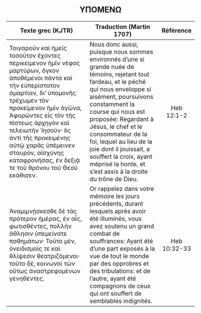 <h2 align="center">ΥΠΟΜΕΝΩ</h2>

|Texte grec (KJTR)|Traduction (Martin 1707)|Référence|
|-----|-----|:---:
 Τοιγαροῦν καὶ ἡμεῖς τοσοῦτον ἔχοντες περικείμενον ἡμῖν νέφος μαρτύρων, ὄγκον ἀποθέμενοι πάντα καὶ τὴν εὐπερίστατον ἁμαρτίαν, διʼ ὑπομονῆς τρέχωμεν τὸν προκείμενον ἡμῖν ἀγῶνα, Ἀφορῶντες εἰς τὸν τῆς πίστεως ἀρχηγὸν καὶ τελειωτὴν Ἰησοῦν· ὃς ἀντὶ τῆς προκειμένης αὐτῷ χαρᾶς ὑπέμεινεν σταυρὸν, αἰσχύνης καταφρονήσας, ἐν δεξιᾷ τε τοῦ θρόνου τοῦ Θεοῦ εκάθισεν.|Nous donc aussi, puisque nous sommes environnés d’une si grande nuée de témoins, rejetant tout fardeau, et le péché qui nous enveloppe si aisément, poursuivons constamment la course qui nous est proposée: Regardant à Jésus, le chef et le consommateur de la foi, lequel au lieu de la joie dont il jouissait, a souffert la croix, ayant méprisé la honte, et s’est assis à la droite du trône de Dieu. |Heb 12:1-2|
 Ἀναμιμνῄσκεσθε δὲ τὰς πρότερον ἡμέρας, ἐν αἷς, φωτισθέντες, πολλὴν ἄθλησιν ὑπεμείνατε παθημάτων· Τοῦτο μὲν, ὀνειδισμοῖς τε καὶ θλίψεσιν θεατριζόμενοι· τοῦτο δὲ, κοινωνοὶ τῶν οὕτως ἀναστρεφομένων γενηθέντες.|Or rappelez dans votre mémoire les jours précédents, durant lesquels après avoir été illuminés, vous avez soutenu un grand combat de souffrances: Ayant été d’une part exposés à la vue de tout le monde par des opprobres et des tribulations: et de l’autre, ayant été compagnons de ceux qui ont souffert de semblables indignités. |Heb 10:32-33|
